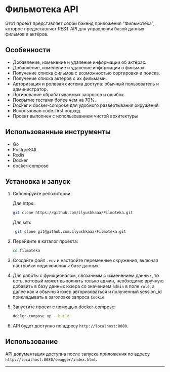 # Фильмотека API

Этот проект представляет собой бэкенд приложения "Фильмотека", которое предоставляет REST API для управления базой данных фильмов и актёров.

## Особенности

- Добавление, изменение и удаление информации об актёрах.
- Добавление, изменение и удаление информации о фильмах.
- Получение списка фильмов с возможностью сортировки и поиска.
- Получение списка актёров с их фильмами.
- Авторизация и ролевая система доступа: обычный пользователь и администратор.
- Логирование обрабатываемых запросов и ошибок.
- Покрытие тестами более чем на 70%.
- Docker и docker-compose для удобного развёртывания окружения.
- Использован code-first подход
- Проект выполнен с использованием чистой архитектуры

## Использованные инструменты

- Go
- PostgreSQL
- Redis
- Docker
- docker-compose

## Установка и запуск

1. Склонируйте репозиторий:

    Для https:

    ```bash
    git clone https://github.com/ilyushkaaa/Filmoteka.git
    ```
   Для ssh:

   ```bash
    git clone git@github.com:ilyushkaaa/Filmoteka.git
    ```


2. Перейдите в каталог проекта:

    ```bash
    cd filmoteka
    ```

3. Создайте файл  `.env` и настройте переменные окружения, включая настройки подключения к базе данных.

4. Для работы с функционалом, связанным с изменением данных, то есть, который может выполнять только админ,
необходимо вручную добавить в базу данных юзера со значением `admin` в поле `role`, а далее как и обычный юзер
авторизоваться и полученный session_id прикладывать в заголовке запроса `Cookie`


5. Запустите проект с помощью docker-compose:

    ```bash
    docker-compose up --build
    ```

6. API будет доступно по адресу `http://localhost:8080`.

## Использование

API документация доступна после запуска приложения по адресу `http://localhost:8080/swagger/index.html`.


---



